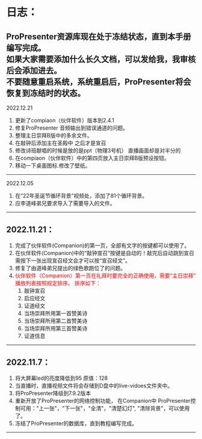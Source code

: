 # 日志：
**ProPresenter资源库现在处于冻结状态，直到本手册编写完成。**<br>
**如果大家需要添加什么长久文档，可以发给我，我审核后会添加进去。**<br>
**不要随意重启系统，系统重启后，ProPresenter将会恢复到冻结时的状态。**<br>
-------
2022.12.21
1. 更新了compiaon（伙伴软件）版本到2.4.1 
2. 修复ProPresenter 音频输出到错误通道的问题。
3. 整理主日崇拜B版中的多余文件。
4. 在敲钟后添加主在圣殿中 之后才是宣召
5. 修改诗班献唱的时候是放的是ppt（物理3号机） 直播画面却是对半分的
6. 在compiaon（伙伴软件）中的第四页放入主日崇拜B版预设按钮。
7. 移动一下桌面图标.修改了壁纸。
-------
2022.12.05
1. 在“22年圣诞节循环背景”视频处，添加了81个循环背景。
2. 应李道峰弟兄要求导入了需要导入的文件。
-------
2022.11.21：
-------
  1. 完成了伙伴软件(Companion)的第一页，全部有文字的按键都可以使用了。
  2. 在伙伴软件(Companion)中的“敲钟宣召”按键是自动的！敲完后自动跳到宣召 需按下一张出现宣召经文会才可以按“宣召经文”。
  3. 修复了由道峰弟兄提出的绿色歌跑位了的问题。
  4. <font color='red'> 伙伴软件（Companion）第一页在礼拜时要完全的正确使用，需要“主日崇拜“ 播放列表按照规定排序。 </font>
      <font color='red'> 排序如下：</font>
     1. 敲钟宣召
     2. 启应经文
     3. 证道经文
     4. 当场崇拜所用第一首赞美诗
     5. 当场崇拜所用第二首赞美诗
     6. 当场崇拜所用第三首赞美诗
     7. 证道信息
     

-------
2022.11.7：
-------
  1. 将大屏幕led的亮度降低到95 原值：128
  2. 当直播时，直播视频文件将会存储到D盘中的live-vidoes文件夹中。
  3. 将ProPresenter降级到7.9.2版本
  4. 重新开放了ProPresenter的网络控制功能，
   在Companion中 ProPresenter控制可用："上一张"，"下一张"，"全清"，"清楚幻灯", "清除背景"，可以使用了。
  5. 冻结了ProPresenter的数据库，直到教程编写完成。

-------
    
    